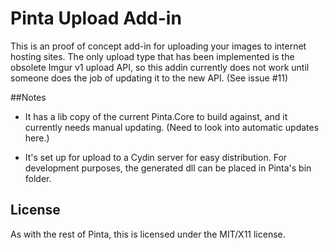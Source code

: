 # Pinta Upload Add-in

This is an proof of concept add-in for uploading your images to internet hosting sites. The only upload type that has been implemented is the obsolete Imgur v1 upload API, so this addin currently does not work until someone does the job of updating it to the new API. (See issue #11)

##Notes

- It has a lib copy of the current Pinta.Core to build against, and it currently needs manual updating. (Need to look into automatic updates here.)

- It's set up for upload to a Cydin server for easy distribution. For development purposes, the generated dll can be placed in Pinta's bin folder.



## License

As with the rest of Pinta, this is licensed under the MIT/X11 license.
